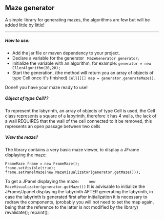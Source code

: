 ## Maze generator

A simple library for generating mazes, the algorithms are few but will be added little by little!

------------



##### How to use:

- Add the jar file or maven dependency to your project.
- Declare a variable for the generator
` MazeGenerator generator;`
- Initialize the variable with an algorithm, for example:
`generator = new EllerAlgorithm(20,20);`
- Start the generation, (the method will return you an array of objects of type Cell once it's finished)
`Cell[][] map = generator.generateMaze();`

Done!! you have your maze ready to use!

##### Object of type Cell??

To represent the labyrinth, an array of objects of type Cell is used, the Cell class represents a square of a labyrinth, therefore it has 4 walls, the lack of a wall REQUIRES that the wall of the cell connected to it be removed, this represents an open passage between two cells

##### View the maze?

The library contains a very basic maze viewer, to display a JFrame displaying the maze:

    FrameMaze frame = new FrameMaze();
    frame.setVisible(true);
    frame.setPanelMaze(new MazeVisualizator(generator.getMaze()));

To get a JPanel displaying the maze:
`    new MazeVisualizator(generator.getMaze())`
It is advisable to initialize the JFrame/Jpanel displaying the labyrinth AFTER generating the labyrinth, in case the labyrinth is generated first after initialization it is necessary to redraw the components, (probably you will not need to set the map again, being that the reference to the latter is not modified by the library)
    revalidate();
    repaint();


